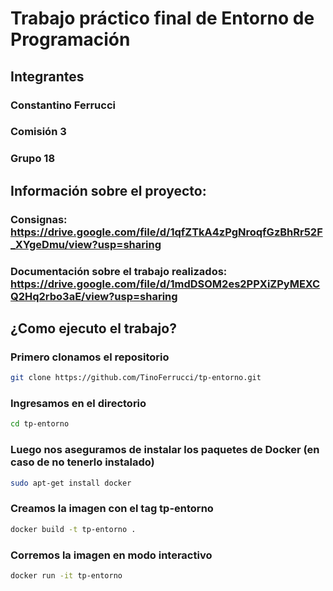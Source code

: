 # Trabajo práctico final de Entorno de Programación
## Integrantes
### Constantino Ferrucci
### Comisión 3
### Grupo 18

## Información sobre el proyecto:
### Consignas: https://drive.google.com/file/d/1qfZTkA4zPgNroqfGzBhRr52F_XYgeDmu/view?usp=sharing
### Documentación sobre el trabajo realizados: https://drive.google.com/file/d/1mdDSOM2es2PPXiZPyMEXCQ2Hq2rbo3aE/view?usp=sharing 

## ¿Como ejecuto el trabajo?
### Primero clonamos el repositorio
```bash 
git clone https://github.com/TinoFerrucci/tp-entorno.git
```
### Ingresamos en el directorio
```bash 
cd tp-entorno
```
### Luego nos aseguramos de instalar los paquetes de Docker (en caso de no tenerlo instalado)
```bash 
sudo apt-get install docker
```
### Creamos la imagen con el tag tp-entorno
```bash 
docker build -t tp-entorno .
```
### Corremos la imagen en modo interactivo
```bash 
docker run -it tp-entorno
```

